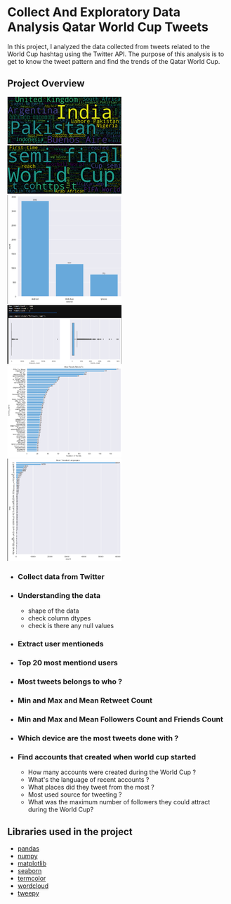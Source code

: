 # Collect And Exploratory Data Analysis Qatar World Cup Tweets
In this project, I analyzed the data collected from tweets related to the World Cup hashtag using the Twitter API. The purpose of this analysis is to get to know the tweet pattern and find the trends of the Qatar World Cup.

## Project Overview 
<img src = "src/plot1.png" width ="260" /> <img src = "src/plot2.png" width ="260" /> <img src = "src/plot3.png" width ="260" />
<img src = "src/plot4.png" width ="260" /> <img src = "src/plot5.png" width ="260" /> <img src = "src/plot6.png" width ="260" />

- ### Collect data from Twitter
- ### Understanding the data
    - shape of the data
    - check column dtypes
    - check is there any null values
- ### Extract user mentioneds
- ### Top 20 most mentiond users
- ### Most tweets belongs to who ?
- ### Min and Max and Mean Retweet Count
- ### Min and Max and Mean Followers Count and Friends Count
- ### Which device are the most tweets done with ?
- ### Find accounts that created when world cup started
    - How many accounts were created during the World Cup ?
    - What's the language of recent accounts ? 
    - What places did they tweet from the most ?
    - Most used source for tweeting ?
    - What was the maximum number of followers they could attract during the World Cup?


##  Libraries used in the project

- [pandas](https://pandas.pydata.org/)
- [numpy](https://numpy.org/)
- [matplotlib](https://matplotlib.org/)
- [seaborn](https://seaborn.pydata.org/)
- [termcolor](https://pypi.org/project/termcolor/)
- [wordcloud](https://pypi.org/project/wordcloud/)
- [tweepy](https://www.tweepy.org/)
